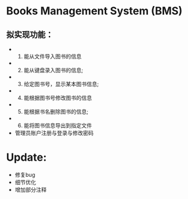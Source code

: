 #  Books Management System (BMS)
## 拟实现功能：
* 1) 能从文件导入图书的信息
* 2) 能从键盘录入图书的信息;
* 3) 给定图书号，显示某本图书信息;
 * 4) 能根据图书号修改图书的信息
 * 5) 能根据书名删除图书的信息;
* 6) 能将图书信息导出到指定文件
* 管理员账户注册与登录与修改密码


# Update:
* 修复bug
* 细节优化
* 增加部分注释


